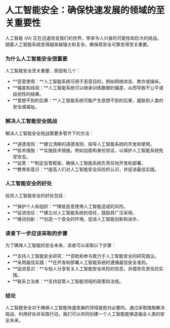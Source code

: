 # 人工智能安全：确保快速发展的领域的至关重要性

人工智能 (AI) 正在迅速改变我们的世界，带来令人兴奋的可能性和巨大的挑战。随着人工智能系统变得越来越强大和复杂，确保其安全可靠变得至关重要。

### 为什么人工智能安全很重要

人工智能安全至关重要，原因有几个：

* **恶意使用：**人工智能系统可用于恶意目的，例如网络攻击、欺诈或操纵。
* **偏差和歧视：**人工智能系统可以继承训练数据的偏差，从而导致不公平或歧视性的结果。
* **意想不到的后果：**人工智能系统可能产生意想不到的后果，威胁到人类的安全或福祉。

### 解决人工智能安全挑战

解决人工智能安全挑战需要多管齐下的方法：

* **道德准则：**建立清晰的道德准则，指导人工智能系统的开发和使用。
* **技术措施：**实施技术措施，例如加密和身份验证，以保护人工智能系统免受攻击。
* **监管：**制定监管框架，确保人工智能系统负责任地开发和部署。
* **教育和意识：**提高人们对人工智能安全风险的认识，并促进最佳实践。

### 人工智能安全的好处

投资人工智能安全的好处包括：

* **保护个人和组织：**降低恶意使用人工智能造成的风险。
* **促进信任：**建立对人工智能系统的信任，鼓励其广泛采用。
* **推动创新：**创造一个安全的环境，促进人工智能创新和进步。

### 读者下一步应该采取的步骤

为了确保人工智能的安全未来，读者可以采取以下步骤：

* **支持人工智能安全研究：**资助和参与致力于人工智能安全的研究倡议。
* **采用最佳实践：**在开发和部署人工智能系统时遵循最佳安全准则。
* **促进意识：**与他人分享有关人工智能安全风险的信息，并倡导负责任的实践。
* **联系立法者：**支持监管人工智能领域的政策和法规。

### 结论

人工智能安全对于确保人工智能快速发展的领域是绝对必要的。通过采取措施解决挑战、利用好处并采取行动，我们可以共同创建一个人工智能能够造福全人类的安全未来。

